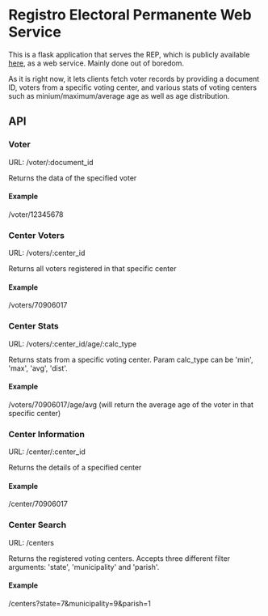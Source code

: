 # Registro Electoral Permanente Web Service

This is a flask application that serves the REP, which is publicly available [here](http://www.cne.gob.ve/web/registro_electoral_descarga/abril2012/nacional.php), as a web service. Mainly done out of boredom.

As it is right now, it lets clients fetch voter records by providing a document ID, voters from a specific voting center, and various stats of voting centers such as minium/maximum/average age as well as age distribution.

## API

### Voter

URL: /voter/:document_id

Returns the data of the specified voter

#### Example

/voter/12345678

### Center Voters

URL: /voters/:center_id

Returns all voters registered in that specific center

#### Example

/voters/70906017

### Center Stats

URL: /voters/:center_id/age/:calc_type

Returns stats from a specific voting center. Param calc_type can be 'min', 'max', 'avg', 'dist'.

#### Example

/voters/70906017/age/avg (will return the average age of the voter in that specific center)

### Center Information

URL: /center/:center_id

Returns the details of a specified center

#### Example

/center/70906017

### Center Search

URL: /centers

Returns the registered voting centers. Accepts three different filter arguments: 'state', 'municipality' and 'parish'.

#### Example

/centers?state=7&municipality=9&parish=1

